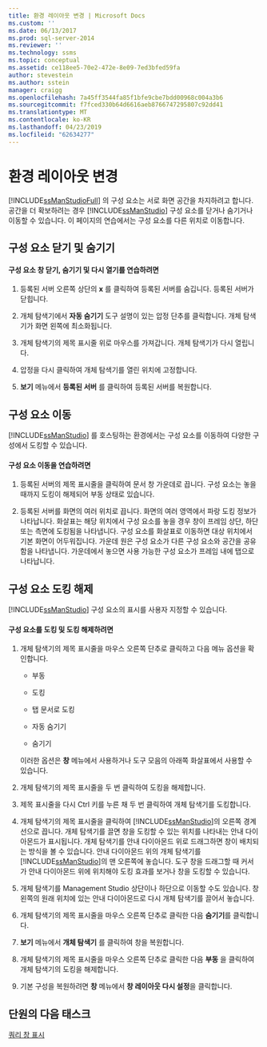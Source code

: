 ```yaml
---
title: 환경 레이아웃 변경 | Microsoft Docs
ms.custom: ''
ms.date: 06/13/2017
ms.prod: sql-server-2014
ms.reviewer: ''
ms.technology: ssms
ms.topic: conceptual
ms.assetid: ce118ee5-70e2-472e-8e09-7ed3bfed59fa
author: stevestein
ms.author: sstein
manager: craigg
ms.openlocfilehash: 7a45ff3544fa85f1bfe9cbe7bdd00968c004a3b6
ms.sourcegitcommit: f7fced330b64d6616aeb8766747295807c92dd41
ms.translationtype: MT
ms.contentlocale: ko-KR
ms.lasthandoff: 04/23/2019
ms.locfileid: "62634277"
---
```

# <a name="change-the-environment-layout"></a>환경 레이아웃 변경
  [!INCLUDE[ssManStudioFull](../../includes/ssmanstudiofull-md.md)] 의 구성 요소는 서로 화면 공간을 차지하려고 합니다. 공간을 더 확보하려는 경우 [!INCLUDE[ssManStudio](../../includes/ssmanstudio-md.md)] 구성 요소를 닫거나 숨기거나 이동할 수 있습니다. 이 페이지의 연습에서는 구성 요소를 다른 위치로 이동합니다.  
  
## <a name="closing-and-hiding-components"></a>구성 요소 닫기 및 숨기기  
  
#### <a name="to-practice-closing-hiding-and-reopening-component-windows"></a>구성 요소 창 닫기, 숨기기 및 다시 열기를 연습하려면  
  
1.  등록된 서버 오른쪽 상단의 **x** 를 클릭하여 등록된 서버를 숨깁니다. 등록된 서버가 닫힙니다.  
  
2.  개체 탐색기에서 **자동 숨기기** 도구 설명이 있는 압정 단추를 클릭합니다. 개체 탐색기가 화면 왼쪽에 최소화됩니다.  
  
3.  개체 탐색기의 제목 표시줄 위로 마우스를 가져갑니다. 개체 탐색기가 다시 열립니다.  
  
4.  압정을 다시 클릭하여 개체 탐색기를 열린 위치에 고정합니다.  
  
5.  **보기** 메뉴에서 **등록된 서버** 를 클릭하여 등록된 서버를 복원합니다.  
  
## <a name="moving-components"></a>구성 요소 이동  
 [!INCLUDE[ssManStudio](../../includes/ssmanstudio-md.md)] 를 호스팅하는 환경에서는 구성 요소를 이동하여 다양한 구성에서 도킹할 수 있습니다.  
  
#### <a name="to-practice-moving-components"></a>구성 요소 이동을 연습하려면  
  
1.  등록된 서버의 제목 표시줄을 클릭하여 문서 창 가운데로 끕니다. 구성 요소는 놓을 때까지 도킹이 해제되어 부동 상태로 있습니다.  
  
2.  등록된 서버를 화면의 여러 위치로 끕니다. 화면의 여러 영역에서 파랑 도킹 정보가 나타납니다. 화살표는 해당 위치에서 구성 요소를 놓을 경우 창이 프레임 상단, 하단 또는 측면에 도킹됨을 나타냅니다. 구성 요소를 화살표로 이동하면 대상 위치에서 기본 화면이 어두워집니다. 가운데 원은 구성 요소가 다른 구성 요소와 공간을 공유함을 나타냅니다. 가운데에서 놓으면 사용 가능한 구성 요소가 프레임 내에 탭으로 나타납니다.  
  
## <a name="undocking-components"></a>구성 요소 도킹 해제  
 [!INCLUDE[ssManStudio](../../includes/ssmanstudio-md.md)] 구성 요소의 표시를 사용자 지정할 수 있습니다.  
  
#### <a name="to-dock-and-undock-components"></a>구성 요소를 도킹 및 도킹 해제하려면  
  
1.  개체 탐색기의 제목 표시줄을 마우스 오른쪽 단추로 클릭하고 다음 메뉴 옵션을 확인합니다.  
  
    -   부동  
  
    -   도킹  
  
    -   탭 문서로 도킹  
  
    -   자동 숨기기  
  
    -   숨기기  
  
     이러한 옵션은 **창** 메뉴에서 사용하거나 도구 모음의 아래쪽 화살표에서 사용할 수 있습니다.  
  
2.  개체 탐색기의 제목 표시줄을 두 번 클릭하여 도킹을 해제합니다.  
  
3.  제목 표시줄을 다시 Ctrl 키를 누른 채 두 번 클릭하여 개체 탐색기를 도킹합니다.  
  
4.  개체 탐색기의 제목 표시줄을 클릭하여 [!INCLUDE[ssManStudio](../../includes/ssmanstudio-md.md)]의 오른쪽 경계선으로 끕니다. 개체 탐색기를 끌면 창을 도킹할 수 있는 위치를 나타내는 안내 다이아몬드가 표시됩니다. 개체 탐색기를 안내 다이아몬드 위로 드래그하면 창이 배치되는 방식을 볼 수 있습니다. 안내 다이아몬드 위의 개체 탐색기를 [!INCLUDE[ssManStudio](../../includes/ssmanstudio-md.md)]의 맨 오른쪽에 놓습니다. 도구 창을 드래그할 때 커서가 안내 다이아몬드 위에 위치해야 도킹 효과를 보거나 창을 도킹할 수 있습니다.  
  
5.  개체 탐색기를 Management Studio 상단이나 하단으로 이동할 수도 있습니다. 창 왼쪽의 원래 위치에 있는 안내 다이아몬드로 다시 개체 탐색기를 끌어서 놓습니다.  
  
6.  개체 탐색기의 제목 표시줄을 마우스 오른쪽 단추로 클릭한 다음 **숨기기**를 클릭합니다.  
  
7.  **보기** 메뉴에서 **개체 탐색기** 를 클릭하여 창을 복원합니다.  
  
8.  개체 탐색기의 제목 표시줄을 마우스 오른쪽 단추로 클릭한 다음 **부동** 을 클릭하여 개체 탐색기의 도킹을 해제합니다.  
  
9. 기본 구성을 복원하려면 **창** 메뉴에서 **창 레이아웃 다시 설정**을 클릭합니다.  
  
## <a name="next-task-in-lesson"></a>단원의 다음 태스크  
 [쿼리 창 표시](lesson-1-4-display-the-query-window.md)  
  
  
